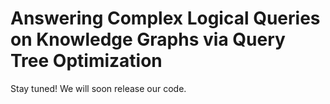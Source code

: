 # Answering Complex Logical Queries on Knowledge Graphs via Query Tree Optimization
Stay tuned! We will soon release our code.

